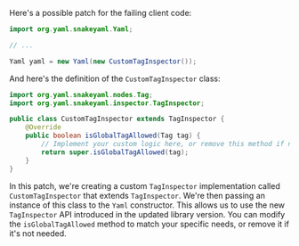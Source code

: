Here's a possible patch for the failing client code:
```java
import org.yaml.snakeyaml.Yaml;

// ...

Yaml yaml = new Yaml(new CustomTagInspector());
```
And here's the definition of the `CustomTagInspector` class:
```java
import org.yaml.snakeyaml.nodes.Tag;
import org.yaml.snakeyaml.inspector.TagInspector;

public class CustomTagInspector extends TagInspector {
    @Override
    public boolean isGlobalTagAllowed(Tag tag) {
        // Implement your custom logic here, or remove this method if not needed.
        return super.isGlobalTagAllowed(tag);
    }
}
```
In this patch, we're creating a custom `TagInspector` implementation called `CustomTagInspector` that extends `TagInspector`. We're then passing an instance of this class to the `Yaml` constructor. This allows us to use the new `TagInspector` API introduced in the updated library version. You can modify the `isGlobalTagAllowed` method to match your specific needs, or remove it if it's not needed.